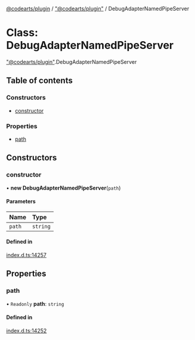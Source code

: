 [@codearts/plugin](../README.md) / ["@codearts/plugin"](../modules/_codearts_plugin_.md) / DebugAdapterNamedPipeServer

# Class: DebugAdapterNamedPipeServer

["@codearts/plugin"](../modules/_codearts_plugin_.md).DebugAdapterNamedPipeServer

## Table of contents

### Constructors

- [constructor](codearts_plugin_.DebugAdapterNamedPipeServer.md#constructor)

### Properties

- [path](codearts_plugin_.DebugAdapterNamedPipeServer.md#path)

## Constructors

### constructor

• **new DebugAdapterNamedPipeServer**(`path`)

#### Parameters

| Name | Type |
| :------ | :------ |
| `path` | `string` |

#### Defined in

[index.d.ts:14257](https://github.com/huaweicloud/cloudide-plugin-api/blob/03c74e5/index.d.ts#L14257)

## Properties

### path

• `Readonly` **path**: `string`

#### Defined in

[index.d.ts:14252](https://github.com/huaweicloud/cloudide-plugin-api/blob/03c74e5/index.d.ts#L14252)
